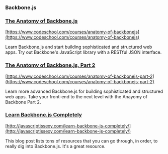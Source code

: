 ### Backbone.js

### [The Anatomy of Backbone.js](https://www.codeschool.com/courses/anatomy-of-backbonejs)

[https://www.codeschool.com/courses/anatomy-of-backbonejs](https://www.codeschool.com/courses/anatomy-of-backbonejs)

Learn Backbone.js and start building sophisticated and structured web apps. Try out Backbone's JavaScript library with a RESTful JSON interface.

### [The Anatomy of Backbone.js, Part 2](https://www.codeschool.com/courses/anatomy-of-backbonejs-part-2)

[https://www.codeschool.com/courses/anatomy-of-backbonejs-part-2](https://www.codeschool.com/courses/anatomy-of-backbonejs-part-2)

Learn more advanced Backbone.js for building sophisticated and structured web apps. Take your front-end to the next level with the Anayomy of Backbone Part 2.

### [Learn Backbone.js Completely](http://javascriptissexy.com/learn-backbone-js-completely/)

[http://javascriptissexy.com/learn-backbone-js-completely/](http://javascriptissexy.com/learn-backbone-js-completely/)

This blog post lists tons of resources that you can go through, in order, to really dig into Backbone.js. It's a great resource.
